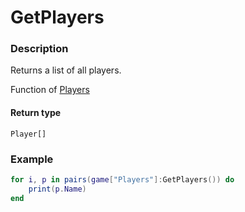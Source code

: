 # GetPlayers
### Description
Returns a list of all players.

Function of [Players](/classes/Players/)

#### Return type
`Player[]`

### Example
```lua
for i, p in pairs(game["Players"]:GetPlayers()) do
    print(p.Name)
end
```